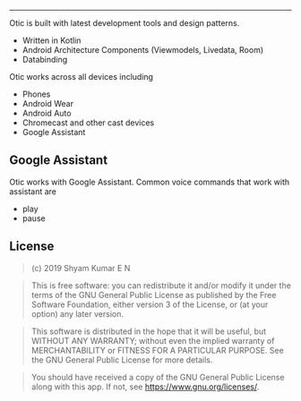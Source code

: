 
* * *
Otic is built with latest development tools and design patterns.
- Written in Kotlin
- Android Architecture Components (Viewmodels, Livedata, Room)
- Databinding

Otic works across all devices including
- Phones
- Android Wear
- Android Auto
- Chromecast and other cast devices
- Google Assistant


## Google Assistant

Otic works with Google Assistant. Common voice commands that work with assistant are


 - play
 - pause

## License

>(c) 2019 Shyam Kumar E N

>This is free software: you can redistribute it and/or modify it under the terms of the GNU General Public License as published by the Free Software Foundation, either version 3 of the License, or (at your option) any later version.

>This software is distributed in the hope that it will be useful, but WITHOUT ANY WARRANTY; without even the implied warranty of MERCHANTABILITY or FITNESS FOR A PARTICULAR PURPOSE. See the GNU General Public License for more details.

>You should have received a copy of the GNU General Public License along with this app. If not, see <https://www.gnu.org/licenses/>.
